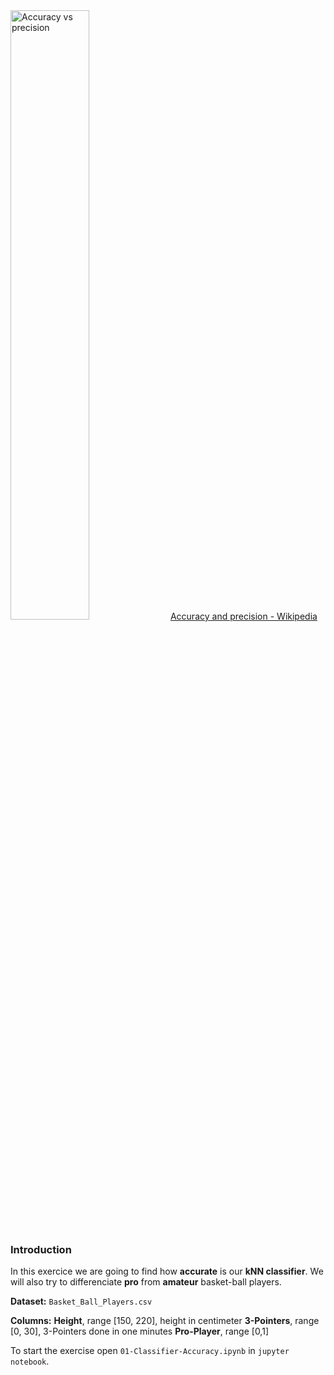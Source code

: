 <img src="https://i.ibb.co/PjwJZD9/Screen-Shot-2019-09-28-at-15-19-47.png" alt="Accuracy vs precision" border="0" width="50%">
<a href="https://en.wikipedia.org/wiki/Accuracy_and_precision">Accuracy and precision - Wikipedia</a>

### Introduction

In this exercice we are going to find how **accurate** is our **kNN classifier**.
We will also try to differenciate **pro** from **amateur** basket-ball players.

**Dataset:** `Basket_Ball_Players.csv`

**Columns:**
**Height**, range [150, 220], height in centimeter
**3-Pointers**, range [0, 30], 3-Pointers done in one minutes
**Pro-Player**, range [0,1]

To start the exercise open `01-Classifier-Accuracy.ipynb` in `jupyter notebook`.

